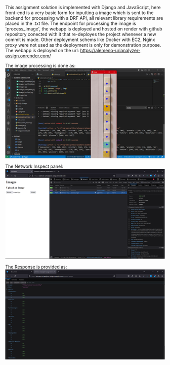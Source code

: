 This assignment solution is implemented with Django and JavaScript, here front-end is a very basic form for inputting a image which is sent to the backend 
for processing with a DRF API, all relevant library requirements are placed in the .txt file. The endpoint for processing the image is 'process_image',
the webapp is deployed and hosted on render with github repository conected with it that re-deployes the project whenever a new commit is made.
Other deployment schems like Docker with EC2, Nginx proxy were not used as the deployment is only for demonstration purpose.
The webapp is deployed on the url: https://alemeno-urianalyzer-assign.onrender.com/

The image processing is done as:
![image-processing](https://github.com/dev-agra/alemeno-urianalyzer/blob/master/core_apps/images_app/static/images_app/Screenshot%20(325).png)

The Network Inspect panel:
![network-inspect](https://github.com/dev-agra/alemeno-urianalyzer/blob/master/core_apps/images_app/static/images_app/Screenshot%20(323).png)

The Response is provided as:
![response](https://github.com/dev-agra/alemeno-urianalyzer/blob/master/core_apps/images_app/static/images_app/Screenshot%20(324).png)

